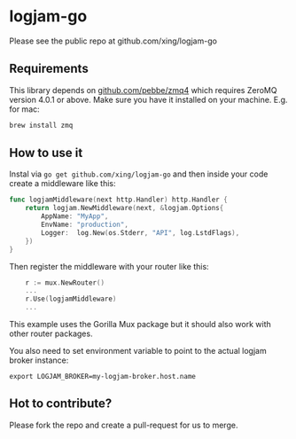 # logjam-go

Please see the public repo at github.com/xing/logjam-go

## Requirements
This library depends on [github.com/pebbe/zmq4](https://github.com/pebbe/zmq4) which requires ZeroMQ version 4.0.1 or above. 
Make sure you have it installed on your machine.
E.g. for mac:
```bash
brew install zmq
```

## How to use it
Instal via `go get github.com/xing/logjam-go` and then inside your code create a middleware like this:

```go
func logjamMiddleware(next http.Handler) http.Handler {
	return logjam.NewMiddleware(next, &logjam.Options{
		AppName: "MyApp",
		EnvName: "production",
		Logger:  log.New(os.Stderr, "API", log.LstdFlags),
	})
}
```

Then register the middleware with your router like this:

```go
    r := mux.NewRouter()
    ...
    r.Use(logjamMiddleware)
    ...
```

This example uses the Gorilla Mux package but it should also work with other router packages.

You also need to set environment variable to point to the actual logjam broker instance:

`export LOGJAM_BROKER=my-logjam-broker.host.name`

## Hot to contribute?
Please fork the repo and create a pull-request for us to merge.
